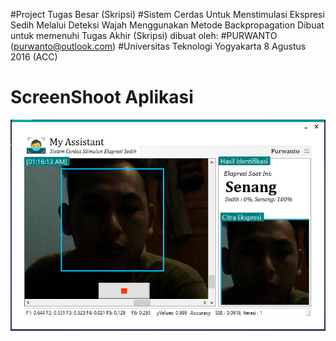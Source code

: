 #Project Tugas Besar (Skripsi)
#Sistem Cerdas Untuk Menstimulasi Ekspresi Sedih Melalui Deteksi Wajah Menggunakan Metode Backpropagation
Dibuat untuk memenuhi Tugas Akhir (Skripsi)
dibuat oleh:
#PURWANTO
(purwanto@outlook.com)
#Universitas Teknologi Yogyakarta
8 Agustus 2016 (ACC)
#
#
# ScreenShoot Aplikasi
![alt tag](https://github.com/PurwantoGZ/FinalExam/blob/master/ScreenShoot1.png)
